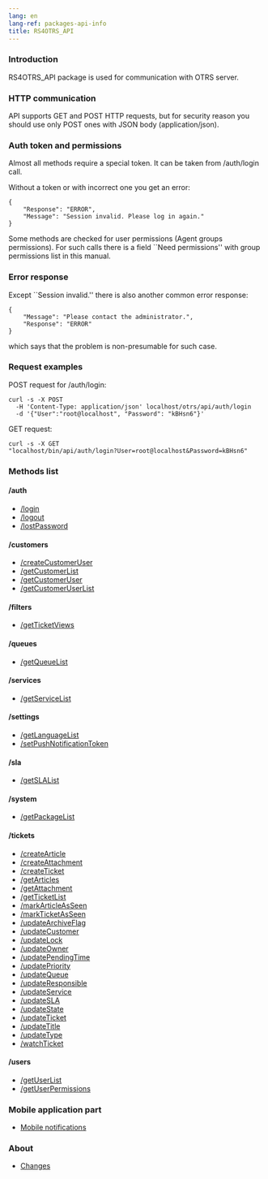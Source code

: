 ```yaml
---
lang: en
lang-ref: packages-api-info
title: RS4OTRS_API
---
```


### Introduction

RS4OTRS_API package is used for communication with OTRS server.

### HTTP communication

API supports GET and POST HTTP requests, but for security reason you
should use only POST ones with JSON body (application/json).

### Auth token and permissions

Almost all methods require a special token. It can be taken
from /auth/login call.

Without a token or with incorrect one you get an error:

```
{
    "Response": "ERROR",
    "Message": "Session invalid. Please log in again."
}
```

Some methods are checked for user permissions (Agent groups permissions). For
such calls there is a field ``Need permissions'' with group permissions list in
this manual.

### Error response

Except ``Session invalid.'' there is also another common error response:

```
{
    "Message": "Please contact the administrator.",
    "Response": "ERROR"
}
```

which says that the problem is non-presumable for such case.

### Request examples

POST request for /auth/login:

```
curl -s -X POST
  -H 'Content-Type: application/json' localhost/otrs/api/auth/login
  -d '{"User":"root@localhost", "Password": "kBHsn6"}'
```

GET request:

```
curl -s -X GET
"localhost/bin/api/auth/login?User=root@localhost&Password=kBHsn6"
```

### Methods list

#### /auth

- [/login](/en/packages/api/methods/auth/login)
- [/logout](/en/packages/api/methods/auth/logout)
- [/lostPassword](/en/packages/api/methods/auth/lostPassword)

#### /customers

- [/createCustomerUser](/en/packages/api/methods/customers/createCustomerUser)
- [/getCustomerList](/en/packages/api/methods/customers/getCustomerList)
- [/getCustomerUser](/en/packages/api/methods/customers/getCustomerUser)
- [/getCustomerUserList](/en/packages/api/methods/customers/getCustomerUserList)

#### /filters

- [/getTicketViews](/en/packages/api/methods/filters/getTicketViews)

#### /queues

- [/getQueueList](/en/packages/api/methods/queues/getQueueList)

#### /services

- [/getServiceList](/en/packages/api/methods/services/getServiceList)

#### /settings

- [/getLanguageList](/en/packages/api/methods/settings/getLanguageList)
- [/setPushNotificationToken](/en/packages/api/methods/settings/setPushNotificationToken)

#### /sla

- [/getSLAList](/en/packages/api/methods/sla/getSLAList)

#### /system

- [/getPackageList](/en/packages/api/methods/system/getPackageList)

#### /tickets

- [/createArticle](/en/packages/api/methods/tickets/createArticle)
- [/createAttachment](/en/packages/api/methods/tickets/createAttachment)
- [/createTicket](/en/packages/api/methods/tickets/createTicket)
- [/getArticles](/en/packages/api/methods/tickets/getArticles)
- [/getAttachment](/en/packages/api/methods/tickets/getAttachment)
- [/getTicketList](/en/packages/api/methods/tickets/getTicketList)
- [/markArticleAsSeen](/en/packages/api/methods/tickets/markArticleAsSeen)
- [/markTicketAsSeen](/en/packages/api/methods/tickets/markTicketAsSeen)
- [/updateArchiveFlag](/en/packages/api/methods/tickets/updateArchiveFlag)
- [/updateCustomer](/en/packages/api/methods/tickets/updateCustomer)
- [/updateLock](/en/packages/api/methods/tickets/updateLock)
- [/updateOwner](/en/packages/api/methods/tickets/updateOwner)
- [/updatePendingTime](/en/packages/api/methods/tickets/updatePendingTime)
- [/updatePriority](/en/packages/api/methods/tickets/updatePriority)
- [/updateQueue](/en/packages/api/methods/tickets/updateQueue)
- [/updateResponsible](/en/packages/api/methods/tickets/updateResponsible)
- [/updateService](/en/packages/api/methods/tickets/updateService)
- [/updateSLA](/en/packages/api/methods/tickets/updateSLA)
- [/updateState](/en/packages/api/methods/tickets/updateState)
- [/updateTicket](/en/packages/api/methods/tickets/updateTicket)
- [/updateTitle](/en/packages/api/methods/tickets/updateTitle)
- [/updateType](/en/packages/api/methods/tickets/updateType)
- [/watchTicket](/en/packages/api/methods/tickets/watchTicket)

#### /users

- [/getUserList](/en/packages/api/methods/users/getUserList)
- [/getUserPermissions](/en/packages/api/methods/users/getUserPermissions)

### Mobile application part

- [Mobile notifications](/en/packages/api/mobile)

### About

- [Changes](/en/packages/api/changes)
